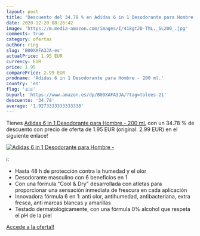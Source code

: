 ```yaml
---
layout: post
title: 'Descuento del 34.78 % en Adidas 6 in 1 Desodorante para Hombre - '
date: 2020-12-20 08:26:42
image: 'https://m.media-amazon.com/images/I/418gtJD-ThL._SL200_.jpg'
comments: true
category: ofertas
author: ring
slug: 'B00XAFA3JA-es'
actualPrice: 1.95 EUR
currency: EUR
price: 1.95
comparePrice: 2.99 EUR
prodname: 'Adidas 6 in 1 Desodorante para Hombre - 200 ml.'
country: 'es'
flag: '🇪🇸'
buyurl: 'https://www.amazon.es/dp/B00XAFA3JA/?tag=tolees-21'
descuento: '34.78'
average: '1.9273333333333338'
---
```


Tienes [Adidas 6 in 1 Desodorante para Hombre - 200 ml.](https://www.amazon.es/dp/B00XAFA3JA/?tag=tolees-21) con un 34.78 % de descuento con precio de oferta de 1.95 EUR (original: 2.99 EUR) en el siguiente enlace!

[![Adidas 6 in 1 Desodorante para Hombre - ](https://m.media-amazon.com/images/I/418gtJD-ThL._SL200_.jpg)](https://www.amazon.es/dp/B00XAFA3JA/?tag=tolees-21)

ℹ️:

- Hasta 48 h de protección contra la humedad y el olor
- Desodorante masculino con 6 beneficios en 1
- Con una fórmula "Cool & Dry" desarrollada con atletas para proporcionar una sensación inmediata de frescura en cada aplicación
- Innovadora fórmula 6 en 1: anti olor, antihumedad, antibacteriana, extra fresca, anti marcas blancas y amarillas
- Testado dermatológicamente, con una fórmula 0% alcohol que respeta el pH de la piel

[Accede a la oferta!!](https://www.amazon.es/dp/B00XAFA3JA/?tag=tolees-21)
